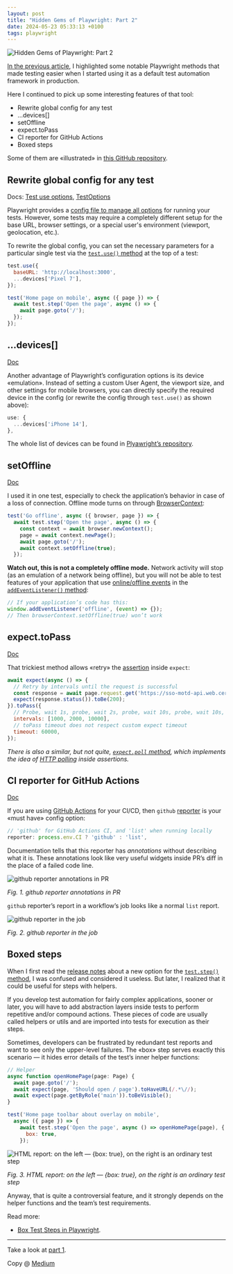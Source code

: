 ```yaml
---
layout: post
title: "Hidden Gems of Playwright: Part 2"
date: 2024-05-23 05:33:13 +0100
tags: playwright
---
```


![Hidden Gems of Playwright: Part 2](/assets/2024-05-23/00-cover-2.jpg)

[In the previous article](https://adequatica.github.io/2022/09/07/hidden-gems-of-playwright.html), I highlighted some notable Playwright methods that made testing easier when I started using it as a default test automation framework in production.

Here I continued to pick up some interesting features of that tool:

- Rewrite global config for any test
- …devices[]
- setOffline
- expect.toPass
- CI reporter for GitHub Actions
- Boxed steps

Some of them are «illustrated» in [this GitHub repository](https://github.com/adequatica/ui-testing).

## Rewrite global config for any test

Docs: [Test use options](https://playwright.dev/docs/test-use-options), [TestOptions](https://playwright.dev/docs/api/class-testoptions/)

Playwright provides a [config file to manage all options](https://playwright.dev/docs/test-configuration) for running your tests. However, some tests may require a completely different setup for the base URL, browser settings, or a special user's environment (viewport, geolocation, etc.).

To rewrite the global config, you can set the necessary parameters for a particular single test via the [`test.use()` method](https://playwright.dev/docs/api/class-test#test-use) at the top of a test:

```JavaScript
test.use({
  baseURL: 'http://localhost:3000',
  ...devices['Pixel 7'],
});

test('Home page on mobile', async ({ page }) => {
  await test.step('Open the page', async () => {
    await page.goto('/');
  });
});
```

## …devices[]

[Doc](https://playwright.dev/docs/emulation#devices)

Another advantage of Playwright’s configuration options is its device «emulation». Instead of setting a custom User Agent, the viewport size, and other settings for mobile browsers, you can directly specify the required device in the config (or rewrite the config through `test.use()` as shown above):

```JavaScript
use: {
  ...devices['iPhone 14'],
},
```

The whole list of devices can be found in [Plyawright’s repository](https://github.com/microsoft/playwright/blob/main/packages/playwright-core/src/server/deviceDescriptorsSource.json).

## setOffline

[Doc](https://playwright.dev/docs/api/class-browsercontext#browser-context-set-offline)

I used it in one test, especially to check the application’s behavior in case of a loss of connection. Offline mode turns on through [BrowserContext](https://playwright.dev/docs/api/class-browsercontext):

```JavaScript
test('Go offline', async ({ browser, page }) => {
  await test.step('Open the page', async () => {
    const context = await browser.newContext();
    page = await context.newPage();
    await page.goto('/');
    await context.setOffline(true);
  });
```

**Watch out, this is not a completely offline mode.** Network activity will stop (as an emulation of a network being offline), but you will not be able to test features of your application that use [online/offline events](https://developer.mozilla.org/en-US/docs/Web/API/Window/offline_event) in the [`addEventListener()` method](https://developer.mozilla.org/en-US/docs/Web/API/EventTarget/addEventListener):

```JavaScript
// If your application’s code has this:
window.addEventListener('offline', (event) => {});
// Then browserContext.setOffline(true) won’t work
```

## expect.toPass

[Doc](https://playwright.dev/docs/test-assertions#expecttopass)

That trickiest method allows «retry» the [assertion](https://playwright.dev/docs/test-assertions) inside `expect`:

```JavaScript
await expect(async () => {
  // Retry by intervals until the request is successful
  const response = await page.request.get('https://sso-motd-api.web.cern.ch/api/motd/');
  expect(response.status()).toBe(200);
}).toPass({
  // Probe, wait 1s, probe, wait 2s, probe, wait 10s, probe, wait 10s, probe
  intervals: [1000, 2000, 10000],
  // toPass timeout does not respect custom expect timeout
  timeout: 60000,
});
```

_There is also a similar, but not quite, [`expect.poll` method](https://playwright.dev/docs/test-assertions#expectpoll), which implements the idea of [HTTP polling](https://medium.com/cache-me-out/http-polling-and-long-polling-bd3f662a14f#0f5c) inside assertions._

## CI reporter for GitHub Actions

[Doc](https://playwright.dev/docs/test-reporters#github-actions-annotations)

If you are using [GitHub Actions](https://docs.github.com/en/actions/automating-builds-and-tests/about-continuous-integration) for your CI/CD, then `github` [reporter](https://playwright.dev/docs/test-reporters) is your «must have» config option:

```JavaScript
// 'github' for GitHub Actions CI, and 'list' when running locally
reporter: process.env.CI ? 'github' : 'list',
```

Documentation tells that this reporter has _annotations_ without describing what it is. These annotations look like very useful widgets inside PR’s diff in the place of a failed code line.

![github reporter annotations in PR](/assets/2024-05-23/01-reporter-github-actions-annotations.png)

_Fig. 1. github reporter annotations in PR_

`github` reporter’s report in a workflow’s job looks like a normal `list` report.

![github reporter in the job](/assets/2024-05-23/02-reporter-github-actions-jobs.png)

_Fig. 2. github reporter in the job_

## Boxed steps

When I first read the [release notes](https://playwright.dev/docs/release-notes#hide-implementation-details-box-test-steps) about a new option for the [`test.step()` method](https://playwright.dev/docs/api/class-test#test-step), I was confused and considered it useless. But later, I realized that it could be useful for steps with helpers.

If you develop test automation for fairly complex applications, sooner or later, you will have to add abstraction layers inside tests to perform repetitive and/or compound actions. These pieces of code are usually called helpers or utils and are imported into tests for execution as their steps.

Sometimes, developers can be frustrated by redundant test reports and want to see only the upper-level failures. The «box» step serves exactly this scenario — it hides error details of the test’s inner helper functions:

```JavaScript
// Helper
async function openHomePage(page: Page) {
  await page.goto('/');
  await expect(page, 'Should open / page').toHaveURL(/.*\//);
  await expect(page.getByRole('main')).toBeVisible();
}

test('Home page toolbar about overlay on mobile',
  async ({ page }) => {
    await test.step('Open the page', async () => openHomePage(page), {
      box: true,
    });
```

![HTML report: on the left — {box: true}, on the right is an ordinary test step](/assets/2024-05-23/03-test-step-box.png)

_Fig. 3. HTML report: on the left — {box: true}, on the right is an ordinary test step_

Anyway, that is quite a controversial feature, and it strongly depends on the helper functions and the team’s test requirements.

Read more:

- [Box Test Steps in Playwright](https://dev.to/playwright/box-test-steps-in-playwright-15d9).

---

Take a look at [part 1](https://adequatica.github.io/2022/09/07/hidden-gems-of-playwright.html).

Copy @ [Medium](https://adequatica.medium.com/hidden-gems-of-playwright-part-2-ca3e38a5954a)
